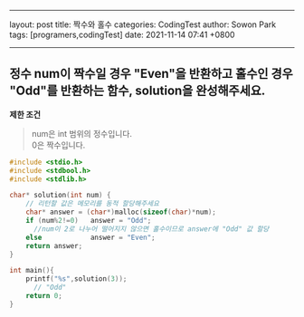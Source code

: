 - - - -
layout: post
title: 짝수와 홀수
categories: CodingTest
author: Sowon Park
tags: [programers,codingTest]
date: 2021-11-14 07:41 +0800
- - - -
## 정수 num이 짝수일 경우 "Even"을 반환하고 홀수인 경우 "Odd"를 반환하는 함수, solution을 완성해주세요.
**제한 조건**
> num은 int 범위의 정수입니다.  
> 0은 짝수입니다.  
>   
```c
#include <stdio.h>
#include <stdbool.h>
#include <stdlib.h>

char* solution(int num) {
    // 리턴할 값은 메모리를 동적 할당해주세요
    char* answer = (char*)malloc(sizeof(char)*num);
    if (num%2!=0)   answer = "Odd"; 
	  //num이 2로 나누어 떨어지지 않으면 홀수이므로 answer에 "Odd" 값 할당
    else            answer = "Even";
    return answer;
}

int main(){
    printf("%s",solution(3));
	  // "Odd"
    return 0;
}
```
